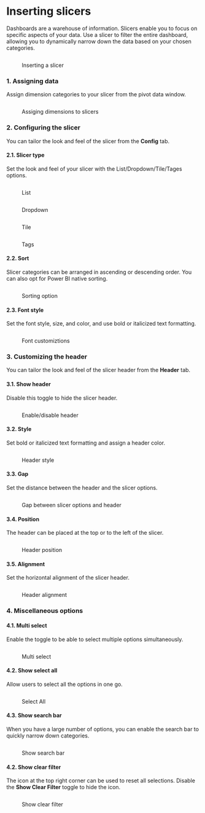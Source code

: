 # Inserting slicers

Dashboards are a warehouse of information. Slicers enable you to focus on specific aspects of your data. Use a slicer to filter the entire dashboard, allowing you to dynamically narrow down the data based on your chosen categories.

<figure><img src="../.gitbook/assets/image (1828).png" alt=""><figcaption><p>Inserting a slicer</p></figcaption></figure>

### 1. Assigning data

Assign dimension categories to your slicer from the pivot data window.

<figure><img src="../.gitbook/assets/image (1829).png" alt=""><figcaption><p>Assiging dimensions to slicers</p></figcaption></figure>

### 2. Configuring the slicer

You can tailor the look and feel of the slicer from the **Config** tab.

#### 2.1. Slicer type

Set the look and feel of your slicer with the List/Dropdown/Tile/Tages options.

<div><figure><img src="../.gitbook/assets/image (1830).png" alt=""><figcaption><p>List</p></figcaption></figure> <figure><img src="../.gitbook/assets/2024-12-09_15h50_21.png" alt=""><figcaption><p>Dropdown</p></figcaption></figure></div>

<div><figure><img src="../.gitbook/assets/image (1831).png" alt=""><figcaption><p>Tile</p></figcaption></figure> <figure><img src="../.gitbook/assets/2024-12-09_15h52_13.png" alt=""><figcaption><p>Tags</p></figcaption></figure></div>

#### 2.2. Sort

Slicer categories can be arranged in ascending or descending order. You can also opt for Power BI native sorting.&#x20;

<figure><img src="../.gitbook/assets/image (1832).png" alt=""><figcaption><p>Sorting option</p></figcaption></figure>

#### 2.3. Font style

Set the font style, size, and color, and use bold or italicized text formatting.

<figure><img src="../.gitbook/assets/image (1833).png" alt=""><figcaption><p>Font customiztions</p></figcaption></figure>

### 3. Customizing the header

You can tailor the look and feel of the slicer header from the **Header** tab.

#### 3.1. Show header

Disable this toggle to hide the slicer header.

<figure><img src="../.gitbook/assets/image (1834).png" alt=""><figcaption><p>Enable/disable header</p></figcaption></figure>

#### 3.2. Style

Set bold or italicized text formatting and assign a header color.

<figure><img src="../.gitbook/assets/image (1835).png" alt=""><figcaption><p>Header style</p></figcaption></figure>

#### 3.3. Gap

Set the distance between the header and the slicer options.

<figure><img src="../.gitbook/assets/image (1836).png" alt=""><figcaption><p>Gap between slicer options and header</p></figcaption></figure>

#### 3.4. Position

The header can be placed at the top or to the left of the slicer.

<figure><img src="../.gitbook/assets/image (1837).png" alt=""><figcaption><p>Header position</p></figcaption></figure>

#### 3.5. Alignment

Set the horizontal alignment of the slicer header.&#x20;

<figure><img src="../.gitbook/assets/image (1838).png" alt=""><figcaption><p>Header alignment</p></figcaption></figure>

### 4. Miscellaneous options

#### 4.1. Multi select

Enable the toggle to be able to select multiple options simultaneously.

<figure><img src="../.gitbook/assets/image (1839).png" alt=""><figcaption><p>Multi select</p></figcaption></figure>

#### 4.2. Show select all

Allow users to select all the options in one go.

<figure><img src="../.gitbook/assets/image (1840).png" alt=""><figcaption><p>Select All </p></figcaption></figure>

#### 4.3. Show search bar

When you have a large number of options, you can enable the search bar to quickly narrow down categories.

<figure><img src="../.gitbook/assets/image (1841).png" alt=""><figcaption><p>Show search bar</p></figcaption></figure>

#### 4.2. Show clear filter

The <img src="../.gitbook/assets/image (1842).png" alt="" data-size="line">icon at the top right corner can be used to reset all selections. Disable the **Show Clear Filter** toggle to hide the icon.

<figure><img src="../.gitbook/assets/image (1843).png" alt=""><figcaption><p>Show clear filter</p></figcaption></figure>
